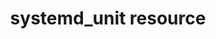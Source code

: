 ---
resource_reference: true
common_resource_functionality_multiple_packages: false
common_resource_functionality_resources_common_windows_security: false
cookbook_file_specificity: false
debug_recipes_chef_shell: false
handler_custom: false
handler_types: false
nameless_apt_update: false
nameless_build_essential: false
properties_multiple_packages: false
properties_resources_common_windows_security: false
properties_shortcode: 
ps_credential_helper: false
registry_key: false
remote_directory_recursive_directories: false
remote_file_prevent_re_downloads: false
remote_file_unc_path: false
resource_directory_recursive_directories: false
resource_package_options: false
resources_common_atomic_update: false
resources_common_guard_interpreter: false
resources_common_guards: true
resources_common_notification: true
resources_common_properties: true
ruby_style_basics_chef_log: false
syntax_shortcode: 
template_requirements: false
unit_file_verification: true
title: systemd_unit resource
resource: systemd_unit
aliases:
- "/resource_systemd_unit.html"
menu:
  infra:
    title: systemd_unit
    identifier: chef_infra/cookbook_reference/resources/systemd_unit systemd_unit
    parent: chef_infra/cookbook_reference/resources
resource_description_list:
- markdown: 'Use the **systemd_unit** resource to create, manage, and run [systemd

    units](https://www.freedesktop.org/software/systemd/man/systemd.html#Concepts).'
resource_new_in: '12.11'
syntax_full_code_block: |-
  systemd_unit 'name' do
    content              String, Hash
    triggers_reload      true, false # default value: true
    unit_name            String # default value: 'name' unless specified
    user                 String
    verify               true, false # default value: true
    action               Symbol # defaults to :nothing if not specified
  end
syntax_properties_list: 
syntax_full_properties_list:
- "`systemd_unit` is the resource."
- "`name` is the name given to the resource block."
- "`action` identifies which steps Chef Infra Client will take to bring the node into
  the desired state."
- "`content`, `triggers_reload`, `unit_name`, `user`, and `verify` are the properties
  available to this resource."
actions_list:
  :create:
    markdown: Create a unit file, if it does not already exist.
  :delete:
    markdown: Delete a unit file, if it exists.
  :enable:
    markdown: Ensure the unit will be started after the next system boot.
  :disable:
    markdown: Ensure the unit will not be started after the next system boot.
  :nothing:
    markdown: Default. Do nothing with the unit.
  :mask:
    markdown: Ensure the unit will not start, even to satisfy dependencies.
  :unmask:
    markdown: Stop the unit from being masked and cause it to start as specified.
  :preset:
    markdown: "Restore the preset \"enable/disable\" configuration for a unit.\n *New\
      \ in Chef Client 14.0.*"
  :reenable:
    markdown: "Reenable a unit file.\n *New in Chef Client 14.0.*"
  :revert:
    markdown: "Revet to a vendor's version of a unit file.\n *New in Chef Client 14.0.*"
  :start:
    markdown: Start a unit based in its systemd unit file.
  :stop:
    markdown: Stop a running unit.
  :restart:
    markdown: Restart a unit.
  :reload:
    markdown: Reload the configuration file for a unit.
  :try_restart:
    markdown: Try to restart a unit if the unit is running.
  :reload_or_restart:
    markdown: For units that are services, this action reloads the configuration of
      the service without restarting, if possible; otherwise, it will restart the
      service so the new configuration is applied.
  :reload_or_try_restart:
    markdown: For units that are services, this action reloads the configuration of
      the service without restarting, if possible; otherwise, it will try to restart
      the service so the new configuration is applied.
properties_list:
- property: content
  ruby_type: String, Hash
  required: false
  description_list:
  - markdown: 'A string or hash that contains a systemd [unit file](https://www.freedesktop.org/software/systemd/man/systemd.unit.html) definition that describes the properties of systemd-managed entities, such as services, sockets, devices, and so on. In Chef Infra Client 14.4 or later, repeatable options can be implemented with an array.'
- property: triggers_reload
  ruby_type: true, false
  required: false
  default_value: 'true'
  description_list:
  - markdown: Specifies whether to trigger a daemon reload when creating or deleting
      a unit.
- property: unit_name
  ruby_type: String
  required: false
  default_value: The resource block's name
  new_in: '13.7'
  description_list:
  - markdown: The name of the unit file if it differs from the resource block's name.
- property: user
  ruby_type: String
  required: false
  description_list:
  - markdown: 'The user account that the systemd unit process is run under. The path to the unit for that user would be something like `/etc/systemd/user/sshd.service`. If no user account is specified, the systemd unit will run under a `system` account, with the path to the unit being something like `/etc/systemd/system/sshd.service`.'
- property: verify
  ruby_type: true, false
  required: false
  default_value: 'true'
  description_list:
  - markdown: 'Specifies if the unit will be verified before installation. Systemd can be overly strict when verifying units, so in certain cases it is preferable not to verify the unit.'
examples_list:
- example_heading: Create etcd systemd service unit file from a Hash
  text_blocks:
  - code_block: "systemd_unit 'etcd.service' do\n  content({Unit: {\n            Description:\
      \ 'Etcd',\n            Documentation: ['https://coreos.com/etcd', 'man:etcd(1)'],\n\
      \            After: 'network.target',\n          },\n          Service: {\n\
      \            Type: 'notify',\n            ExecStart: '/usr/local/etcd',\n  \
      \          Restart: 'always',\n          },\n          Install: {\n        \
      \    WantedBy: 'multi-user.target',\n          }})\n  action [:create, :enable]\nend"
- example_heading: Create etcd systemd service unit file from a String
  text_blocks:
  - code_block: "systemd_unit 'sysstat-collect.timer' do\n  content <<-EOU.gsub(/^\\s+/, '')\n  [Unit]\n\
  \  Description=Run system activity accounting tool every 10 minutes\n\n  [Timer]\n\
  \  OnCalendar=*:00/10\n\n  [Install]\n  WantedBy=sysstat.service\n  EOU\n\n  action\
  \ [:create, :enable]\nend\n```"

---